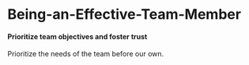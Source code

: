 # Being-an-Effective-Team-Member


#### Prioritize team objectives and foster trust

Prioritize the needs of the team before our own.
